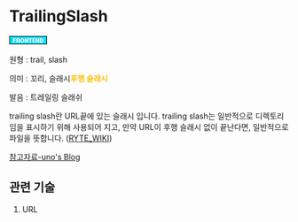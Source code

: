 <d-title>

# TrailingSlash

</d-title>

<d-label>

<d-inner>

![Frontend](../2TAT1C/Label_Frontend.png)

</d-inner>

</d-label>

<d-origin>

원형 : trail, slash 

</d-origin>

<d-mean>

의미  : 꼬리, 슬래시<span style="color:#FFBF00; font-weight:bold;">후행 슬래시</span>

</d-mean>

<d-pronunciation>

발음 : 트레일링 슬래쉬

</d-pronunciation>

<d-content>

trailing slash란 URL끝에 있는 슬래시 입니다. trailing slash는 일반적으로 디렉토리임을 표시하기 위해 사용되어 지고, 만약 URL이 후행 슬래시 없이 끝난다면, 일반적으로 파일을 뜻합니다.
([RYTE_WIKI](https://en.ryte.com/wiki/Trailing_Slashes))

[참고자료-uno's Blog](https://djkeh.github.io/articles/Why-do-we-put-slash-at-the-end-of-URL-kor/)

</d-content>

<d-relation>

## 관련 기술

<d-inner>

1. URL

</d-inner>

</d-relation>
